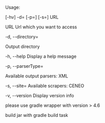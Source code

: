 Usage: <main class> [-hv] -d=<outputDirectory> [-p=<parserType>] [-s=<site>] URL

URL             Url which you want to access
      
-d, --directory=<outputDirectory>

Output directory
                      
  -h, --help          Display a help message
  
  -p, --parserType=<parserType>
  
Available output parsers: XML
                      
  -s, --site=<site>   Available scrapers: CENEO
  
  -v, --version       Display version info
  



please use gradle wrapper with version > 4.6

build jar with gradle build task